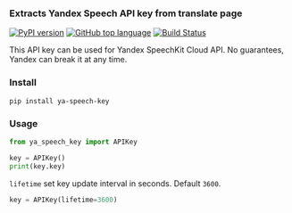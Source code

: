 ### Extracts Yandex Speech API key from translate page
[![PyPI version](https://img.shields.io/pypi/v/ya-speech-key.svg)](https://pypi.org/project/ya-speech-key)
[![GitHub top language](https://img.shields.io/github/languages/top/Aculeasis/ya-speech-key.svg)](https://github.com/Aculeasis/ya-speech-key)
[![Build Status](https://travis-ci.org/Aculeasis/ya-speech-key.svg?branch=master)](https://travis-ci.org/Aculeasis/ya-speech-key)

This API key can be used for Yandex SpeechKit Cloud API. No guarantees, Yandex can break it at any time.

### Install
`pip install ya-speech-key`

### Usage
```python
from ya_speech_key import APIKey

key = APIKey()
print(key.key)
```

`lifetime` set key update interval in seconds. Default `3600`.

```python
key = APIKey(lifetime=3600)
```
